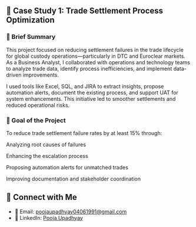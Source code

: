 ## 📄 Case Study 1: Trade Settlement Process Optimization
### 🔹 Brief Summary
This project focused on reducing settlement failures in the trade lifecycle for global custody operations—particularly in DTC and Euroclear markets. As a Business Analyst, I collaborated with operations and technology teams to analyze trade data, identify process inefficiencies, and implement data-driven improvements.

I used tools like Excel, SQL, and JIRA to extract insights, propose automation alerts, document the existing process, and support UAT for system enhancements. This initiative led to smoother settlements and reduced operational risks.

### 🎯 Goal of the Project
To reduce trade settlement failure rates by at least 15% through:

Analyzing root causes of failures

Enhancing the escalation process

Proposing automation alerts for unmatched trades

Improving documentation and stakeholder coordination



## 🔗 Connect with Me

- 📧 Email: poojaupadhyay04061991@gmail.com
- 🔗 LinkedIn: [Pooja Upadhyay](https://linkedin.com/in/pooja-upadhyay-a781a0109)

